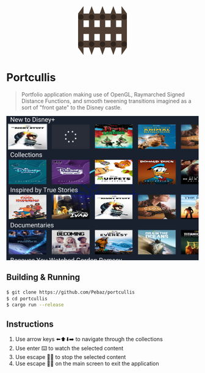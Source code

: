 
<p align=center>
    <img src="res/logo/Portcullis.png" alt="Portcullis Project Logo" width=128px>
</p>

# Portcullis

> Portfolio application making use of OpenGL, Raymarched Signed Distance
Functions, and smooth tweening transitions imagined as a sort of "front gate" to
the Disney castle.

![Application Screenshot](res/img/Screenshot.png)

## Building & Running

```bash
$ git clone https://github.com/Pebaz/portcullis
$ cd portcullis
$ cargo run --release
```

## Instructions

1. Use arrow keys ⬅️⬆️⬇️➡️ to navigate through the collections
2. Use enter ⌨️ to watch the selected content
3. Use escape 🏃‍♂️ to stop the selected content
4. Use escape 🏃‍♂️ on the main screen to exit the application